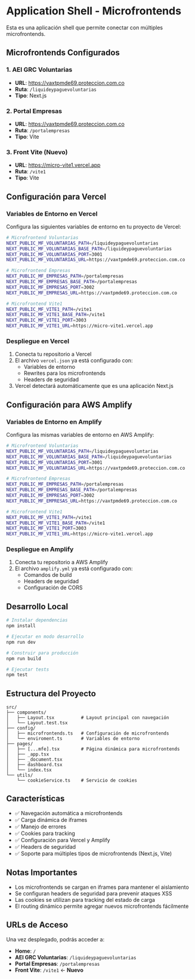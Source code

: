 # Application Shell - Microfrontends

Esta es una aplicación shell que permite conectar con múltiples microfrontends.

## Microfrontends Configurados

### 1. AEI GRC Voluntarias
- **URL**: https://vaxtpmde69.proteccion.com.co
- **Ruta**: `/liquideypaguevoluntarias`
- **Tipo**: Next.js

### 2. Portal Empresas
- **URL**: https://vaxtpmde69.proteccion.com.co
- **Ruta**: `/portalempresas`
- **Tipo**: Vite

### 3. Front Vite (Nuevo)
- **URL**: https://micro-vite1.vercel.app
- **Ruta**: `/vite1`
- **Tipo**: Vite

## Configuración para Vercel

### Variables de Entorno en Vercel

Configura las siguientes variables de entorno en tu proyecto de Vercel:

```bash
# Microfrontend Voluntarias
NEXT_PUBLIC_MF_VOLUNTARIAS_PATH=/liquideypaguevoluntarias
NEXT_PUBLIC_MF_VOLUNTARIAS_BASE_PATH=/liquideypaguevoluntarias
NEXT_PUBLIC_MF_VOLUNTARIAS_PORT=3001
NEXT_PUBLIC_MF_VOLUNTARIAS_URL=https://vaxtpmde69.proteccion.com.co

# Microfrontend Empresas
NEXT_PUBLIC_MF_EMPRESAS_PATH=/portalempresas
NEXT_PUBLIC_MF_EMPRESAS_BASE_PATH=/portalempresas
NEXT_PUBLIC_MF_EMPRESAS_PORT=3002
NEXT_PUBLIC_MF_EMPRESAS_URL=https://vaxtpmde69.proteccion.com.co

# Microfrontend Vite1
NEXT_PUBLIC_MF_VITE1_PATH=/vite1
NEXT_PUBLIC_MF_VITE1_BASE_PATH=/vite1
NEXT_PUBLIC_MF_VITE1_PORT=3003
NEXT_PUBLIC_MF_VITE1_URL=https://micro-vite1.vercel.app
```

### Despliegue en Vercel

1. Conecta tu repositorio a Vercel
2. El archivo `vercel.json` ya está configurado con:
   - Variables de entorno
   - Rewrites para los microfrontends
   - Headers de seguridad
3. Vercel detectará automáticamente que es una aplicación Next.js

## Configuración para AWS Amplify

### Variables de Entorno en Amplify

Configura las mismas variables de entorno en AWS Amplify:

```bash
# Microfrontend Voluntarias
NEXT_PUBLIC_MF_VOLUNTARIAS_PATH=/liquideypaguevoluntarias
NEXT_PUBLIC_MF_VOLUNTARIAS_BASE_PATH=/liquideypaguevoluntarias
NEXT_PUBLIC_MF_VOLUNTARIAS_PORT=3001
NEXT_PUBLIC_MF_VOLUNTARIAS_URL=https://vaxtpmde69.proteccion.com.co

# Microfrontend Empresas
NEXT_PUBLIC_MF_EMPRESAS_PATH=/portalempresas
NEXT_PUBLIC_MF_EMPRESAS_BASE_PATH=/portalempresas
NEXT_PUBLIC_MF_EMPRESAS_PORT=3002
NEXT_PUBLIC_MF_EMPRESAS_URL=https://vaxtpmde69.proteccion.com.co

# Microfrontend Vite1
NEXT_PUBLIC_MF_VITE1_PATH=/vite1
NEXT_PUBLIC_MF_VITE1_BASE_PATH=/vite1
NEXT_PUBLIC_MF_VITE1_PORT=3003
NEXT_PUBLIC_MF_VITE1_URL=https://micro-vite1.vercel.app
```

### Despliegue en Amplify

1. Conecta tu repositorio a AWS Amplify
2. El archivo `amplify.yml` ya está configurado con:
   - Comandos de build
   - Headers de seguridad
   - Configuración de CORS

## Desarrollo Local

```bash
# Instalar dependencias
npm install

# Ejecutar en modo desarrollo
npm run dev

# Construir para producción
npm run build

# Ejecutar tests
npm test
```

## Estructura del Proyecto

```
src/
├── components/
│   ├── Layout.tsx          # Layout principal con navegación
│   └── Layout.test.tsx
├── config/
│   ├── microfrontends.ts   # Configuración de microfrontends
│   └── enviroment.ts       # Variables de entorno
├── pages/
│   ├── [...mfe].tsx        # Página dinámica para microfrontends
│   ├── _app.tsx
│   ├── _document.tsx
│   ├── dashboard.tsx
│   └── index.tsx
└── utils/
    └── cookieService.ts    # Servicio de cookies
```

## Características

- ✅ Navegación automática a microfrontends
- ✅ Carga dinámica de iframes
- ✅ Manejo de errores
- ✅ Cookies para tracking
- ✅ Configuración para Vercel y Amplify
- ✅ Headers de seguridad
- ✅ Soporte para múltiples tipos de microfrontends (Next.js, Vite)

## Notas Importantes

- Los microfrontends se cargan en iframes para mantener el aislamiento
- Se configuran headers de seguridad para prevenir ataques XSS
- Las cookies se utilizan para tracking del estado de carga
- El routing dinámico permite agregar nuevos microfrontends fácilmente

## URLs de Acceso

Una vez desplegado, podrás acceder a:
- **Home**: `/`
- **AEI GRC Voluntarias**: `/liquideypaguevoluntarias`
- **Portal Empresas**: `/portalempresas`
- **Front Vite**: `/vite1` ← **Nuevo**
